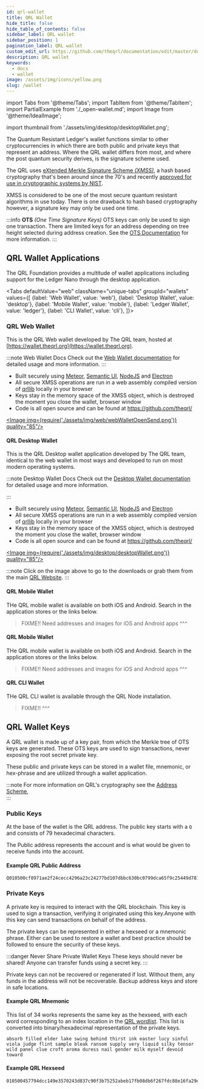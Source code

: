 ```yaml
---
id: qrl-wallet
title: QRL Wallet
hide_title: false
hide_table_of_contents: false
sidebar_label: QRL wallet
sidebar_position: 1
pagination_label: QRL wallet
custom_edit_url: https://github.com/theqrl/documentation/edit/master/docs/basics/what-is-qrl.md
description: QRL wallet
keywords:
  - docs
  - wallet
image: /assets/img/icons/yellow.png
slug: /wallet
---
```


import Tabs from '@theme/Tabs';
import TabItem from '@theme/TabItem';
import PartialExample from './_open-wallet.md';
import Image from '@theme/IdealImage';

import thumbnail from './assets/img/desktop/desktopWallet.png';


<PartialExample name="" />



The Quantum Resistant Ledger's wallet functions similar to other cryptocurrencies in which there are both public and private keys that represent an address. Where the QRL wallet differs from most, and where the post quantum security derives, is the signature scheme used.

The QRL uses [eXtended Merkle Signature Scheme *(XMSS)*](https://eprint.iacr.org/2011/484), a hash based cryptography that's been around since the 70's and recently [approved for use in cryptographic systems by NIST](https://csrc.nist.gov/publications/detail/sp/800-208/final). 

XMSS is considered to be one of the most secure quantum resistant algorithms in use today. There is one drawback to hash based cryptography however, a signature key may only be used one time.

:::info **OTS** *(One Time Signature Keys)*
OTS keys can only be used to sign one transaction. There are limited keys for an address depending on tree height selected during address creation. 
See the [OTS Documentation](ots-keys) for more information. 
:::

## QRL Wallet Applications

The QRL Foundation provides a multitude of wallet applications including support for the Ledger Nano through the desktop application.


<Tabs
    defaultValue="web"
    className="unique-tabs"
    groupId="wallets"
    values={[
        {label: 'Web Wallet', value: 'web'},
        {label: 'Desktop Wallet', value: 'desktop'},
        {label: 'Mobile Wallet', value: 'mobile'},
        {label: 'Ledger Wallet', value: 'ledger'},
        {label: 'CLI Wallet', value: 'cli'},
    ]}>

<TabItem value="web" label="Web Wallet" default>


### QRL Web Wallet

This is the QRL Web wallet developed by The QRL team, hosted at [https://wallet.theqrl.org](https://wallet.theqrl.org).

:::note Web Wallet Docs
Check out the [Web Wallet documentation](Wallet/Web/web-wallet) for detailed usage and more information.
:::


- Built securely using [Meteor](https://www.meteor.com/), [Semantic UI](https://semantic-ui.com/), [NodeJS](https://nodejs.org/en/) and [Electron](https://electronjs.org/)
- All secure XMSS operations are run in a web assembly compiled version of [qrllib](https://github.com/theQRL/qrllib) locally in your browser
- Keys stay in the memory space of the XMSS object, which is destroyed the moment you close the wallet, browser window
- Code is all open source and can be found at https://github.com/theqrl/

[<Image img={require('./assets/img/web/webWalletOpenSend.png')} quality="85"/>](https://wallet.theqrl.org)

</TabItem>

<TabItem value="desktop" label="Desktop Wallet">

#### QRL Desktop Wallet

This is the QRL Desktop wallet application developed by The QRL team, identical to the web wallet in most ways and developed to run on most modern operating systems.

:::note Desktop Wallet Docs
Check out the [Desktop Wallet documentation](wallet/desktop/desktop-wallet) for detailed usage and more information.

:::


- Built securely using [Meteor](https://www.meteor.com/), [Semantic UI](https://semantic-ui.com/), [NodeJS](https://nodejs.org/en/) and [Electron](https://electronjs.org/)
- All secure XMSS operations are run in a web assembly compiled version of [qrllib](https://github.com/theQRL/qrllib) locally in your browser
- Keys stay in the memory space of the XMSS object, which is destroyed the moment you close the wallet, browser window
- Code is all open source and can be found at https://github.com/theqrl/


[<Image img={require('./assets/img/desktop/desktopWallet.png')} quality="85"/>](https://github.com/theQRL/qrl-wallet/releases/latest)

:::note 
Click on the image above to go to the downloads or grab them from the main [QRL Website](https://theqrl.org/downloads/).
:::

</TabItem>

<TabItem value="mobile" label="Mobile Wallet">

#### QRL Mobile Wallet

THe QRL mobile wallet is available on both iOS and Android. Search in the application stores or the links below.

> FIXME!! Need addresses and images for iOS and Android apps ^^^

</TabItem>
<TabItem value="ledger" label="Ledger Wallet">

#### QRL Mobile Wallet

THe QRL mobile wallet is available on both iOS and Android. Search in the application stores or the links below.

> FIXME!! Need addresses and images for iOS and Android apps ^^^

</TabItem>


<TabItem value="cli" label="CLI Wallet">

#### QRL CLI Wallet

THe QRL CLI wallet is available through the QRL Node installation. 

> FIXME!! ^^^

</TabItem>
</Tabs>

## QRL Wallet Keys

A QRL wallet is made up of a key pair, from which the Merkle tree of OTS keys are generated. These OTS keys are used to sign transactions, never exposing the root secret private key. 

These public and private keys can be stored in a wallet file, mnemonic, or hex-phrase and are utilized through a wallet application. 

:::note
For more information on QRL's cryptography see the [Address Scheme](#),  
:::

### Public Keys

At the base of the wallet is the QRL address. The public key starts with a `Q` and consists of 79 hexadecimal characters.

The Public address represents the account and is what would be given to receive funds into the account.

#### Example QRL Public Address

```
Q010500cf8971ae2f24cecc4296a23c24277bd107dbbc630bc0799dca65f9c25449d781148b7a85
```

### Private Keys

A private key is required to interact with the QRL blockchain. This key is used to sign a transaction, verifying it originated using this key.Anyone with this key can send transactions on behalf of the address.

The private keys can be represented in either a hexseed or a mnemonic phrase. Either can be used to restore a wallet and best practice should be followed to ensure the security of these keys.


:::danger Never Share Private Wallet Keys
These keys should never be shared! Anyone can transfer funds using a secret key. 
:::

Private keys can not be recovered or regenerated if lost. Without them, any funds in the address will not be recoverable. Backup address keys and store in safe locations.

#### Example QRL Mnemonic

This list of 34 works represents the same key as the hexseed, with each word corresponding to an index location in the [QRL wordlist](https://github.com/theQRL/qrllib/blob/master/src/qrl/wordlist.cpp). This list is converted into binary/hexadecimal representation of the private keys.

```
absorb filled elder lake swing behind thirst ink easter lucy sinful viola judge flint sample bleak ransom supply very liquid silky tensor wild panel clue croft aroma duress nail gender milk myself devoid toward
```
#### Example QRL Hexseed

```
010500457794dcc149e3570243d837c90f3b75252abeb17fb08db6f267fdc88e16fa29e72cc33a0b04259305bb8c692c3bde81
```


